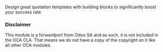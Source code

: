 Design great quotation templates with building blocks to significantly boost your success rate

### Disclaimer
This module is a forwardport from Odoo SA and as such, it is not included in the OCA CLA. That means we do not have a copy of the copyright on it like all other OCA modules.